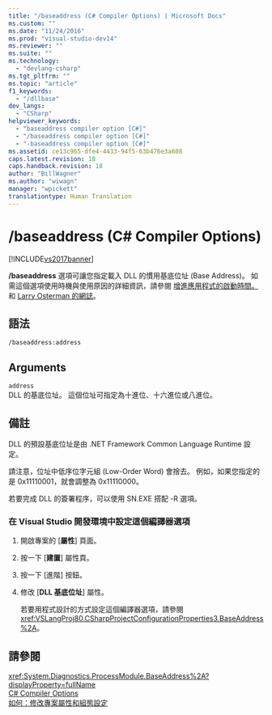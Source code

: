 ```yaml
---
title: "/baseaddress (C# Compiler Options) | Microsoft Docs"
ms.custom: ""
ms.date: "11/24/2016"
ms.prod: "visual-studio-dev14"
ms.reviewer: ""
ms.suite: ""
ms.technology: 
  - "devlang-csharp"
ms.tgt_pltfrm: ""
ms.topic: "article"
f1_keywords: 
  - "/dllbase"
dev_langs: 
  - "CSharp"
helpviewer_keywords: 
  - "baseaddress compiler option [C#]"
  - "/baseaddress compiler option [C#]"
  - "-baseaddress compiler option [C#]"
ms.assetid: ce13c965-dfe4-4433-94f5-63b476e3a608
caps.latest.revision: 18
caps.handback.revision: 18
author: "BillWagner"
ms.author: "wiwagn"
manager: "wpickett"
translationtype: Human Translation
---
```

# /baseaddress (C# Compiler Options)
[!INCLUDE[vs2017banner](../../../csharp/includes/vs2017banner.md)]

**\/baseaddress** 選項可讓您指定載入 DLL 的慣用基底位址 \(Base Address\)。  如需這個選項使用時機與使用原因的詳細資訊，請參閱 [增進應用程式的啟動時間。](http://go.microsoft.com/fwlink/?LinkId=107043) 和 [Larry Osterman 的網誌](http://go.microsoft.com/fwlink/?LinkId=107044)。  
  
## 語法  
  
```  
/baseaddress:address  
```  
  
## Arguments  
 `address`  
 DLL 的基底位址。  這個位址可指定為十進位、十六進位或八進位。  
  
## 備註  
 DLL 的預設基底位址是由 .NET Framework Common Language Runtime 設定。  
  
 請注意，位址中低序位字元組 \(Low\-Order Word\) 會捨去。  例如，如果您指定的是 0x11110001，就會調整為 0x11110000。  
  
 若要完成 DLL 的簽署程序，可以使用 SN.EXE 搭配 \-R 選項。  
  
### 在 Visual Studio 開發環境中設定這個編譯器選項  
  
1.  開啟專案的 \[**屬性**\] 頁面。  
  
2.  按一下 \[**建置**\] 屬性頁。  
  
3.  按一下 \[進階\] 按鈕。  
  
4.  修改 \[**DLL 基底位址**\] 屬性。  
  
     若要用程式設計的方式設定這個編譯器選項，請參閱 <xref:VSLangProj80.CSharpProjectConfigurationProperties3.BaseAddress%2A>。  
  
## 請參閱  
 <xref:System.Diagnostics.ProcessModule.BaseAddress%2A?displayProperty=fullName>   
 [C\# Compiler Options](../../../csharp/language-reference/compiler-options/index.md)   
 [如何：修改專案屬性和組態設定](http://msdn.microsoft.com/zh-tw/e7184bc5-2f2b-4b4f-aa9a-3ecfcbc48b67)